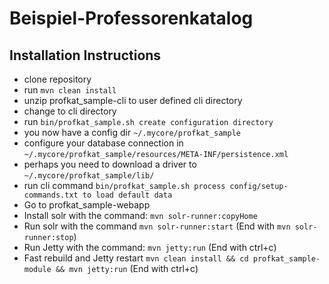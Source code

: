 
# Beispiel-Professorenkatalog

## Installation Instructions

* clone repository
* run `mvn clean install`
* unzip profkat_sample-cli to user defined cli directory
* change to cli directory
* run `bin/profkat_sample.sh create configuration directory`
* you now have a config dir `~/.mycore/profkat_sample`
* configure your database connection in `~/.mycore/profkat_sample/resources/META-INF/persistence.xml`
* perhaps you need to download a driver to `~/.mycore/profkat_sample/lib/`
* run cli command `bin/profkat_sample.sh process config/setup-commands.txt to load default data`
* Go to profkat_sample-webapp
* Install solr with the command: `mvn solr-runner:copyHome`
* Run solr with the command `mvn solr-runner:start` (End with `mvn solr-runner:stop`)
* Run Jetty with the command: `mvn jetty:run` (End with ctrl+c)
* Fast rebuild and Jetty restart `mvn clean install && cd profkat_sample-module && mvn jetty:run` (End with ctrl+c)